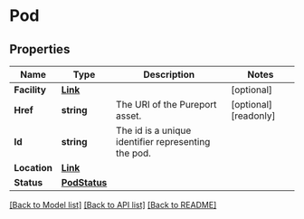 # Pod

## Properties

Name | Type | Description | Notes
------------ | ------------- | ------------- | -------------
**Facility** | [**Link**](Link.md) |  | [optional] 
**Href** | **string** | The URI of the Pureport asset. | [optional] [readonly] 
**Id** | **string** | The id is a unique identifier representing the pod. | 
**Location** | [**Link**](Link.md) |  | 
**Status** | [**PodStatus**](PodStatus.md) |  | 

[[Back to Model list]](../README.md#documentation-for-models) [[Back to API list]](../README.md#documentation-for-api-endpoints) [[Back to README]](../README.md)


